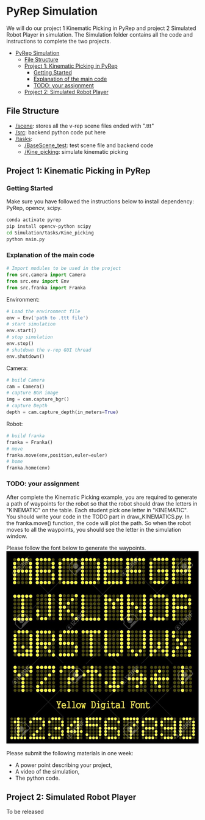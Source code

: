 # PyRep Simulation
We will do our project 1 Kinematic Picking in PyRep and project 2 Simulated Robot Player in simulation. The Simulation folder contains all the code and instructions to complete the two projects.

- [PyRep Simulation](#pyrep-simulation)
  - [File Structure](#file-structure)
  - [Project 1: Kinematic Picking in PyRep](#project-1-kinematic-picking-in-pyrep)
    - [Getting Started](#getting-started)
    - [Explanation of the main code](#explanation-of-the-main-code)
    - [TODO: your assignment](#todo-your-assignment)
  - [Project 2: Simulated Robot Player](#project-2-simulated-robot-player)

## File Structure

- [/scene](./scene): stores all the v-rep scene files ended with ".ttt"
- [/src](./src): backend python code put here
- [/tasks](./tasks):
  - [/BaseScene_test](./tasks/BaseScene_test): test scene file and backend code
  - [/Kine_picking](./tasks/Kine_picking): simulate kinematic picking

## Project 1: Kinematic Picking in PyRep
### Getting Started

Make sure you have followed the instructions below to install dependency: PyRep, opencv, scipy.

```bash
conda activate pyrep
pip install opencv-python scipy
cd Simulation/tasks/Kine_picking
python main.py
```

### Explanation of the main code

```python
# Import modules to be used in the project
from src.camera import Camera
from src.env import Env
from src.franka import Franka
```

Environment:

```python
# Load the environment file
env = Env('path to .ttt file')
# start simulation
env.start()
# stop simulation
env.stop()
# shutdown the v-rep GUI thread
env.shutdown()
```

Camera:

```python
# build Camera
cam = Camera()
# capture BGR image
img = cam.capture_bgr()
# capture Depth
depth = cam.capture_depth(in_meters=True)
```

Robot:

```python
# build franka
franka = Franka()
# move
franka.move(env,position,euler=euler)
# home
franka.home(env)
```
### TODO: your assignment

After complete the Kinematic Picking example, you are required to generate a path of waypoints for the robot so that the robot should draw the letters in "KINEMATIC" on the table. Each student pick one letter in "KINEMATIC". You should write your code in the TODO part in draw_KINEMATICS.py. In the franka.move() function, the code will plot the path. So when the robot moves to all the waypoints, you should see the letter in the simulation window.

Please follow the font below to generate the waypoints.
![img](./font.png)

Please submit the following materials in one week:
  - A power point describing your project, 
  - A video of the simulation,
  - The python code.

## Project 2: Simulated Robot Player

To be released
